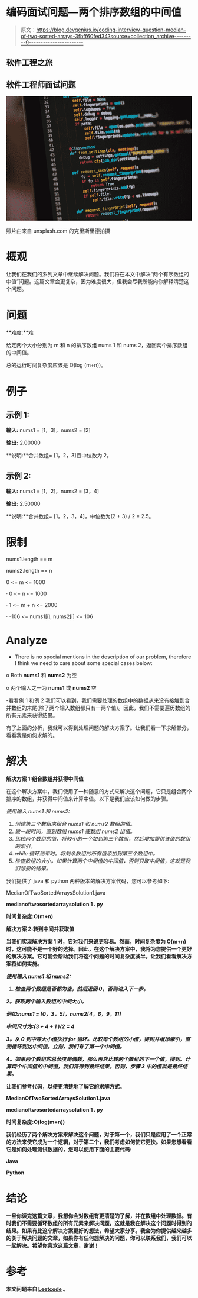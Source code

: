# 编码面试问题—两个排序数组的中间值

> 原文：<https://blog.devgenius.io/coding-interview-question-median-of-two-sorted-arrays-3fbff60fed34?source=collection_archive---------9----------------------->

## 软件工程之旅

## 软件工程师面试问题

![](img/faab6866490c0d233fb2b7bc196d67f6.png)

照片由来自 unsplash.com 的克里斯里德拍摄

# 概观

让我们在我们的系列文章中继续解决问题。我们将在本文中解决“两个有序数组的中值”问题。这篇文章会更复杂，因为难度很大，但我会尽我所能向你解释清楚这个问题。

# 问题

**难度:**难

给定两个大小分别为 m 和 n 的排序数组 nums 1 和 nums 2，返回两个排序数组的中间值。

总的运行时间复杂度应该是 O(log (m+n))。

# 例子

## 示例 1:

**输入:** nums1 = [1，3]，nums2 = [2]

**输出:** 2.00000

**说明:**合并数组= [1，2，3]且中位数为 2。

## 示例 2:

**输入:** nums1 = [1，2]，nums2 = [3，4]

**输出:** 2.50000

**说明:**合并数组= [1，2，3，4]，中位数为(2 + 3) / 2 = 2.5。

# 限制

nums1.length == m

nums2.length == n

0 <= m <= 1000

· 0 <= n <= 1000

· 1 <= m + n <= 2000

· -106 <= nums1[i], nums2[i] <= 106

# Analyze

- There is no special mentions in the description of our problem, therefore I think we need to care about some special cases below:

o Both **nums1** 和 **nums2** 为空

o 两个输入之一为 **nums1** 或 **nums2** 空

-看看例 1 和例 2 我们可以看到，我们需要处理的数组中的数据从来没有接触到合并数组的末尾(除了两个输入数组都只有一两个值)。因此，我们不需要遍历数组的所有元素来获得结果。

有了上面的分析，我就可以得到处理问题的解决方案了。让我们看一下求解部分，看看我是如何求解的。

# 解决

**解决方案 1:组合数组并获得中间值**

在这个解决方案中，我们使用了一种随意的方式来解决这个问题，它只是组合两个排序的数组，并获得中间值来计算中值。以下是我们应该如何做的步骤。

*使用输入 nums1 和 nums2:*

1.  *创建第三个数组来组合 nums1 和 nums2 数组的值。*
2.  *做一段时间，直到数组 nums1 或数组 nums2 出值。*
3.  *比较两个数组的值，将较小的一个加到第三个数组，然后增加提供该值的数组的索引。*
4.  *while 循环结束时。将剩余数组的所有值添加到第三个数组中。*
5.  *检查数组的大小。如果计算两个中间值的中间值，否则只取中间值，这就是我们想要的结果。*

我们提供了 java 和 python 两种版本的解决方案代码，您可以参考如下:

MedianOfTwoSortedArraysSolution1.java

****medianoftwosortedarraysolution 1 . py****

**时间复杂度:O(m+n)**

****解决方案 2:转到中间并获取值****

**当我们实现解决方案 1 时，它对我们来说更容易。然而，时间复杂度为 O(m+n)时，这可能不是一个好的选择。因此，在这个解决方案中，我将为您提供一个更好的解决方案。它可能会帮助我们将这个问题的时间复杂度减半。让我们看看解决方案将如何实施。**

***使用输入 nums1 和 nums2:***

1.  ***检查两个数组是否都为空，然后返回 0，否则进入下一步。***

***2。获取两个输入数组的中间大小。***

***例如:nums1 = [0，3，5]，nums2[4，6，9，11]***

***中间尺寸为:(3 + 4 + 1 )/2 = 4***

***3。从 0 到中等大小值执行 for 循环。比较每个数组的小值，得到并增加索引，直到循环到达中间值。立刻，我们有了第一个中间值。***

***4。如果两个数组的总长度是偶数，那么再次比较两个数组的下一个值，得到。计算两个中间值的中间值，我们将得到最终结果。否则，步骤 3 中的值就是最终结果。***

**让我们参考代码，以便更清楚地了解它的求解方式。**

****MedianOfTwoSortedArraysSolution1.java****

****medianoftwosortedarraysolution 1 . py****

**时间复杂度:O(log(m+n))**

**我们经历了两个解决方案来解决这个问题，对于第一个，我们只是应用了一个正常的方法来使它成为一个逻辑，对于第二个，我们考虑如何使它更快。如果您想看看它是如何处理测试数据的，您可以使用下面的主要代码:**

****Java****

****Python****

# **结论**

**一旦你读完这篇文章，我想你会对数组有更清楚的了解，并在数组中处理数据。有时我们不需要循环数组的所有元素来解决问题，这就是我在解决这个问题时得到的结果。如果有比这个解决方案更好的想法，希望大家分享。我会为你提供越来越多的关于解决问题的文章，如果你有任何想解决的问题，你可以联系我们，我们可以一起解决。希望你喜欢这篇文章，谢谢！**

# **参考**

**本文问题来自 [Leetcode](https://leetcode.com/problems/median-of-two-sorted-arrays/) 。**